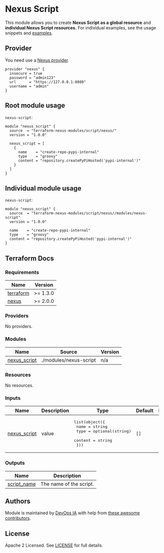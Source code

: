 # Nexus Script

This module allows you to create **Nexus Script as a global resource** and **individual Nexus Script resources.** For individual examples, see the usage snippets and [examples](https://github.com/terraform-nexus-modules/terraform-nexus-script/tree/main/examples).

## Provider
You need use a [Nexus provider](https://registry.terraform.io/providers/datadrivers/nexus/latest/docs).
```hcl
provider "nexus" {
  insecure = true
  password = "admin123"
  url      = "https://127.0.0.1:8080"
  username = "admin"
}
```

## Root module usage
`nexus-script`:

```hcl
module "nexus_script" {
  source  = "terraform-nexus-modules/script/nexus/"
  version = "1.0.0"
  
  nexus_script = [
    {
      name    = "create-repo-pypi-internal"
      type    = "groovy"
      content = "repository.createPyPiHosted('pypi-internal')"
    }
  ]
}
```

## Individual module usage

`nexus-script`:

```hcl
module "nexus_script" {
  source  = "terraform-nexus-modules/script/nexus//modules/nexus-script"
  version = "1.0.0"
  
  name    = "create-repo-pypi-internal"
  type    = "groovy"
  content = "repository.createPyPiHosted('pypi-internal')"
}
```

## Terraform Docs

### Requirements

| Name | Version |
|------|---------|
| <a name="requirement_terraform"></a> [terraform](#requirement\_terraform) | >= 1.3.0 |
| <a name="requirement_nexus"></a> [nexus](#requirement\_nexus) | >= 2.0.0 |

### Providers

No providers.

### Modules

| Name | Source | Version |
|------|--------|---------|
| <a name="module_nexus_script"></a> [nexus\_script](#module\_nexus\_script) | ./modules/nexus-script | n/a |

### Resources

No resources.

### Inputs

| Name | Description | Type | Default | Required |
|------|-------------|------|---------|:--------:|
| <a name="input_nexus_script"></a> [nexus\_script](#input\_nexus\_script) | value | <pre>list(object({<br>    name    = string<br>    type    = optional(string)<br>    content = string<br>  }))</pre> | `[]` | no |

### Outputs

| Name | Description |
|------|-------------|
| <a name="output_script_name"></a> [script\_name](#output\_script\_name) | The name of the script. |

## Authors

Module is maintained by [DevOps IA](https://github.com/devops-ia) with help from [these awesome contributors](https://github.com/terraform-nexus-modules/terraform-nexus-script/graphs/contributors).

## License

Apache 2 Licensed. See [LICENSE](https://github.com/terraform-nexus-modules/terraform-nexus-script/blob/main/LICENSE) for full details.
